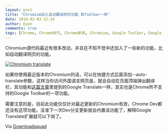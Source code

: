 ```yaml
---
layout: post
title: "Chromium加入自动翻译网页功能 和Toolbar一样"
date: 2010-02-03 22:24
author: Eyon
comments: true
tags: [Chrome, Chrome技巧, Chrome新闻, Chromium, Google Toolbar, Google translate]
---
```

Chromium源代码最近有很多改动，并且在不知不觉中还加入了一些新的功能，比如自动翻译网页的功能。

<a href="http://img.chromi.org/2010/02/translate-asdf-sd.jpg">![](http://img.chromi.org/2010/02/translate-asdf-sd-550x223.jpg "Chromium translate")</a>

如果你使用最近版本的Chromium的话，可以在快捷方式后面添加--auto-translate参数，这样当你访问外国语言网页是，就会自动在页面顶端弹出翻译栏，其功能和[这篇文章](http://www.chromi.org/archives/2498)里提到的Google Translate一样，其实也是Chrome所不支持的Google Toolbar的一项功能。

需要注意的是，目前此功能仅仅针对最近更新的Chromium有效，Chrome Dev都还没有这项功能。没准下一次Dev分支更新就会内置该功能了，解释Google Translate扩展就可以下岗了。

Via [Downloadsquad](http://www.downloadsquad.com/2010/02/01/google-chrome-to-go-polyglot-auto-translate-lands-in-chromium-n/)
